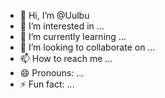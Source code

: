 - 👋 Hi, I’m @Uulbu
- 👀 I’m interested in ...
- 🌱 I’m currently learning ...
- 💞️ I’m looking to collaborate on ...
- 📫 How to reach me ...
- 😄 Pronouns: ...
- ⚡ Fun fact: ...

<!---
Uulbu/Uulbu is a ✨ special ✨ repository because its `README.md` (this file) appears on your GitHub profile.
You can click the Preview link to take a look at your changes.
--->
